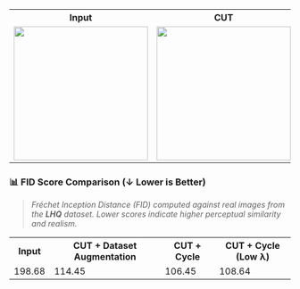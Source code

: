 <table>
  <tr>
    <th>Input</th>
    <th>CUT</th>
    <th>CUT + Dataset Augmentation</th>
    <th>CUT + Cycle</th>
    <th>CUT + Cycle (Low λ)</th>
  </tr>
  <tr>
    <td><img src="https://github.com/user-attachments/assets/c63eb8f0-4ac9-497e-b06c-6bafcc5fe24c" width="240"/></td>
    <td><img src="https://github.com/user-attachments/assets/b0494b45-f878-4c5a-bd66-17fbd77a8f65" width="240"/></td>
    <td><img src="https://github.com/user-attachments/assets/68895c08-d424-4c27-9a09-977169b4554e" width="240"/></td>
    <td><img src="https://github.com/user-attachments/assets/845160fd-12e1-42e9-917b-d4e72daab3a5" width="240"/></td>
    <td><img src="https://github.com/user-attachments/assets/751e75ea-dafe-4d1b-815f-93e1555b72bc" width="240"/></td>
  </tr>
</table>

### 📊 FID Score Comparison (↓ Lower is Better)

> *Fréchet Inception Distance (FID) computed against real images from the **LHQ** dataset. Lower scores indicate higher perceptual similarity and realism.*

<table>
  <tr>
    <th>Input</th>
    <th>CUT + Dataset Augmentation</th>
    <th>CUT + Cycle</th>
    <th>CUT + Cycle (Low λ)</th>
  </tr>
  <tr>
    <td>198.68</td>
    <td>114.45</td>
    <td>106.45</td>
    <td>108.64</td>
  </tr>
</table>
